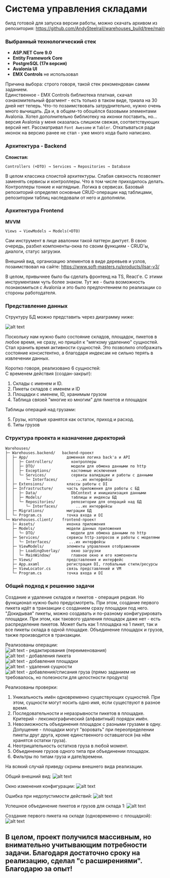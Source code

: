 # Система управления складами

билд готовой для запуска версии работы, можно скачать архивом из репозитория:
https://github.com/AndySteelrail/warehouses_build/tree/main

### Выбранный технологический стек

- **ASP.NET Core 9.0**
- **Entity Framework Core**
- **PostgreSQL (17я версия)**
- **Avalonia UI**
- **EMX Controls** не использовал

Причина выбора: строго говоря, такой стек рекомендован самим заданием.  
Единственное - EMX Controls библиотека платная, скачал ознакомительный фрагмент - есть только в таком виде, триала на 30 дней нет теперь. Что-то позаимствовать затруднительно, нужно очень много вычищать. Да и, в общем-то обошёлся базовыми элементами Avalonia. Хотел дополнительно библиотеку на иконки поставить, но... версия Avalonia у меня оказалась слишком свежая, соответствующих версий нет. Рассматривал ```Font Awesome``` и ```Tabler```. Откатываться ради иконок на версию ранее не стал - уже много кода было написано.

### Архитектура - Backend

**Слоистая:**
```
Controllers (+DTO) → Services → Repositories → Database
```

В целом классика слоистой архитектуры. Слабая связность позволяет заменять сервисы и контроллеры. Что в том числе приходилось делать.
Контроллеры тонкие и наглядные. Логика в сервисах.
Базовый репозиторий определял основные CRUD-операции над таблицами, репозитории таблиц наследовали от него и дополняли.

### Архитектура Frontend

**MVVM**
```
Views → ViewModels → Models(+DTO)
```

Сам инструмент в лице авалонии такой паттерн диктует. В свою очередь, разбил компоненты-окна по своим функциям - CRUD'ы, диалоги, статус загрузки.

Внешний вид, организацию элементов в виде деревьев и узлов, позаимствовал на сайте:
https://www.soft-masters.ru/products/ilsar-v3/


В целом, привычнее было бы сделать фронтенд на TS, React'е. С этими инструментами чуть более знаком. Тут же - была возможность познакомиться с Avalonia и это было предпочтением по реализации со стороны работодателя.


### Представление данных

Структуру БД можно представить через диаграмму ниже:

![alt text](image.png)

Поскольку нам нужно было состояние складов, площадок, пикетов в любое время, не сразу, но пришёл к "мягкому удалению" сущностей. Стал хранить время активности сущностей. Это позволило отображать состояние консистентно, а благодаря индексам не сильно терять в извлечении данных.

Коротко говоря, реализовано 6 сущностей:  
С временем действия (создан-закрыт):
1. Склады с именем и ID.
2. Пикеты складов с именем и ID
3. Площадки с именем, ID, хранимым грузом
4. Таблица связей "многие ко многим" для пикетов и площадок
    
Таблицы операций над грузами:

5. Грузы, которые хранятся как остаток, приход и расход.  
6. Типы грузов


### Структура проекта и назначение директорий

```
Warehouses/  
├─ Warehouses.backend/   backend-проект 
│  ├─ App/                 доменная логика back'а и API  
│  │  ├─ Controllers/        контроллеры  
│  │  ├─ DTO/                модели для обмена данными по http  
│  │  ├─ Exceptions/         кастомные исключения  
│  │  └─ Services/           сервисы валидации и работы с данными  
│  │     └─ Interfaces/        ...их интерфейсы  
│  ├─ Extensions/          классы работы с DI  
│  ├─ Infrastructure/      часть приложения для работы с БД  
│  │  ├─ Data/               DbContext и инициализация данными  
│  │  ├─ Models/             таблицы и индексы БД  
│  │  └─ Repositories/       репозитории для операций над БД  
│  │     └─ Interfaces/        ...их интерфейсы  
│  ├─ Migrations/          миграции БД  
│  └─ Program.cs           точка входа и DI  
└─ Warehouses.client/    frontend-проект    
   ├─ Assets/              иконка приложения  
   ├─ Models/              модели данных приложения  
   │  └─ DTO/                модели для обмена данными по http  
   ├─ Services/            сервисы http-запросов и работы с моделями  
   │  └─ Interfaces/        ...их интерфейсы  
   ├─ ViewModels/          элементы управления отображением  
   │  ├─ LoadingOverlay/     окно загрузки  
   │  └─ MainWindow/         главное окно и его компоненты  
   ├─ Views/               представления и интерфейс  
   ├─ App.axaml            регистрация DI, глобальные стили/ресурсы  
   ├─ ViewLocator.cs       связь представлений и VM  
   └─ Program.cs           точка входа и DI
```


### Общий подход к решению задачи

Создание и удаление складов и пикетов - операция редкая. Но функционал нужно было предусмотреть. При этом, создание первого пикета идёт в транзакции с созданием сразу площадки под него. "Докидывая" пикеты, можно создавать и по-разному конфигурировать площадки. При этом, как такового удаления площадок даже нет - есть распределение пикетов. Может быть как 1 площадка на 1 пикет, так и все пикеты склада в одной площадке.
Объединение площадок и грузов, также производится в транзакции.

Реализованы операции:  
![alt text](image-1.png) - редактирования (переименования)  
![alt text](image-2.png) - добавления пикета  
![alt text](image-3.png) - добавления площадки  
![alt text](image-4.png) - удаления сущности  
![alt text](image-5.png) - добавления/списания груза (прямо заданием не требовалось, но полезности для целостности продукта)

Реализованы проверки:
1. Уникальность имён одновременно существующих сущностей. При этом, сущности могут носить одно имя, если существуют в разное время.
2. Последовательности и неразрывности пикетов в площадке. Критерий - лексикографический (алфавитный) порядок имён.
3. Невозможность объединения площадок с разными грузами в одну. Допущение - площадки могут "воровать" при переопределении пикеты друг друга, кроме единственного оставшегося (на нём хранятся остатки груза).
4. Неотрицательность остатков груза в любой момент.
5. Объединение грузов одного типа при объединении площадок.
6. Фильтры по типам груза и дате/времени.  



На всякий случай приведу скрины внешнего вида реализации.

Общий внешний вид:
![alt text](image-8.png)

Окно изменения конфигурации:
![alt text](image-6.png)

Ошибка при недопустимости действий:
![alt text](image-7.png)

Успешное объединение пикетов и грузов для склада 1:
![alt text](image-9.png)

Создание первого пикета на складе (одновременно с площадкой):  
![alt text](image-10.png)



## В целом, проект получился массивным, но внимательно учитывающим потребности задачи. Благодаря достаточно сроку на реализацию, сделал "с расширениями". Благодарю за опыт!